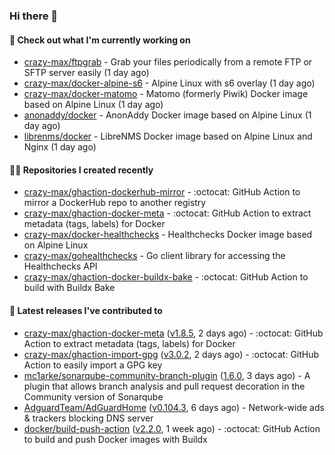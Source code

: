 ### Hi there 👋

#### 👷 Check out what I'm currently working on

- [crazy-max/ftpgrab](https://github.com/crazy-max/ftpgrab) - Grab your files periodically from a remote FTP or SFTP server easily (1 day ago)
- [crazy-max/docker-alpine-s6](https://github.com/crazy-max/docker-alpine-s6) - Alpine Linux with s6 overlay (1 day ago)
- [crazy-max/docker-matomo](https://github.com/crazy-max/docker-matomo) - Matomo (formerly Piwik) Docker image based on Alpine Linux (1 day ago)
- [anonaddy/docker](https://github.com/anonaddy/docker) - AnonAddy Docker image based on Alpine Linux (1 day ago)
- [librenms/docker](https://github.com/librenms/docker) - LibreNMS Docker image based on Alpine Linux and Nginx (1 day ago)

#### 👨‍💻 Repositories I created recently

- [crazy-max/ghaction-dockerhub-mirror](https://github.com/crazy-max/ghaction-dockerhub-mirror) - :octocat: GitHub Action to mirror a DockerHub repo to another registry
- [crazy-max/ghaction-docker-meta](https://github.com/crazy-max/ghaction-docker-meta) - :octocat: GitHub Action to extract metadata (tags, labels) for Docker
- [crazy-max/docker-healthchecks](https://github.com/crazy-max/docker-healthchecks) - Healthchecks Docker image based on Alpine Linux
- [crazy-max/gohealthchecks](https://github.com/crazy-max/gohealthchecks) - Go client library for accessing the Healthchecks API
- [crazy-max/ghaction-docker-buildx-bake](https://github.com/crazy-max/ghaction-docker-buildx-bake) - :octocat: GitHub Action to build with Buildx Bake

#### 🚀 Latest releases I've contributed to

- [crazy-max/ghaction-docker-meta](https://github.com/crazy-max/ghaction-docker-meta) ([v1.8.5](https://github.com/crazy-max/ghaction-docker-meta/releases/tag/v1.8.5), 2 days ago) - :octocat: GitHub Action to extract metadata (tags, labels) for Docker
- [crazy-max/ghaction-import-gpg](https://github.com/crazy-max/ghaction-import-gpg) ([v3.0.2](https://github.com/crazy-max/ghaction-import-gpg/releases/tag/v3.0.2), 2 days ago) - :octocat: GitHub Action to easily import a GPG key
- [mc1arke/sonarqube-community-branch-plugin](https://github.com/mc1arke/sonarqube-community-branch-plugin) ([1.6.0](https://github.com/mc1arke/sonarqube-community-branch-plugin/releases/tag/1.6.0), 3 days ago) - A plugin that allows branch analysis and pull request decoration in the Community version of Sonarqube
- [AdguardTeam/AdGuardHome](https://github.com/AdguardTeam/AdGuardHome) ([v0.104.3](https://github.com/AdguardTeam/AdGuardHome/releases/tag/v0.104.3), 6 days ago) - Network-wide ads &amp; trackers blocking DNS server
- [docker/build-push-action](https://github.com/docker/build-push-action) ([v2.2.0](https://github.com/docker/build-push-action/releases/tag/v2.2.0), 1 week ago) - :octocat: GitHub Action to build and push Docker images with Buildx
